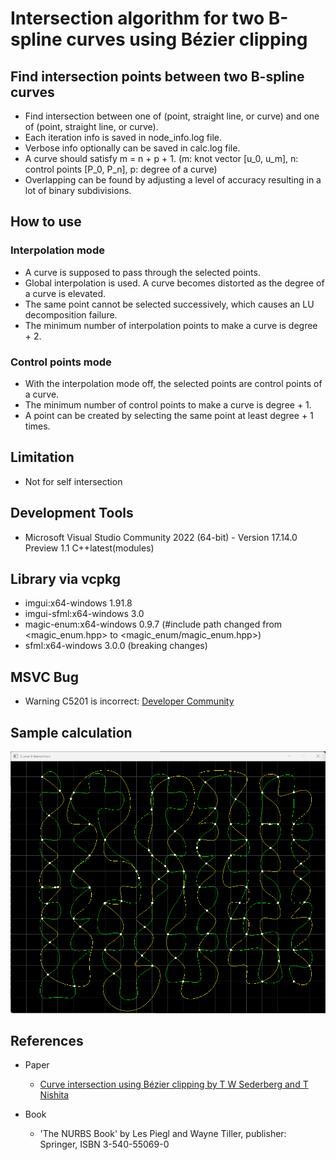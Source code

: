 # Intersection algorithm for two B-spline curves using Bézier clipping

## Find intersection points between two B-spline curves

- Find intersection between one of (point, straight line, or curve) and one of (point, straight line, or curve).
- Each iteration info is saved in node_info.log file.
- Verbose info optionally can be saved in calc.log file.
- A curve should satisfy m = n + p + 1.
(m: knot vector [u_0, u_m], n: control points [P_0, P_n], p: degree of a curve)
- Overlapping can be found by adjusting a level of accuracy resulting in a lot of binary subdivisions.

## How to use

### Interpolation mode
- A curve is supposed to pass through the selected points.
- Global interpolation is used. A curve becomes distorted as the degree of a curve is elevated.
- The same point cannot be selected successively, which causes an LU decomposition failure.
- The minimum number of interpolation points to make a curve is degree + 2.

### Control points mode
- With the interpolation mode off, the selected points are control points of a curve.
- The minimum number of control points to make a curve is degree + 1.
- A point can be created by selecting the same point at least degree + 1 times.

## Limitation

- Not for self intersection

## Development Tools

- Microsoft Visual Studio Community 2022 (64-bit) - 
Version 17.14.0 Preview 1.1
C++latest(modules)

## Library via vcpkg

- imgui:x64-windows 1.91.8
- imgui-sfml:x64-windows 3.0
- magic-enum:x64-windows 0.9.7 (#include path changed from <magic_enum.hpp> to <magic_enum/magic_enum.hpp>)
- sfml:x64-windows 3.0.0 (breaking changes)

## MSVC Bug

- Warning C5201 is incorrect: [Developer Community](https://developercommunity.visualstudio.com/t/C-modules-and-precompiled-header-incor/10016869)
  
## Sample calculation
![screenshot](Screenshot_3.png)

## References
- Paper
  - [Curve intersection using Bézier clipping by T W Sederberg and T Nishita](http://nishitalab.org/user/nis/cdrom/cad/CAGD90Curve.pdf)

- Book
  - 'The NURBS Book' by Les Piegl and Wayne Tiller, publisher: Springer, ISBN 3-540-55069-0
